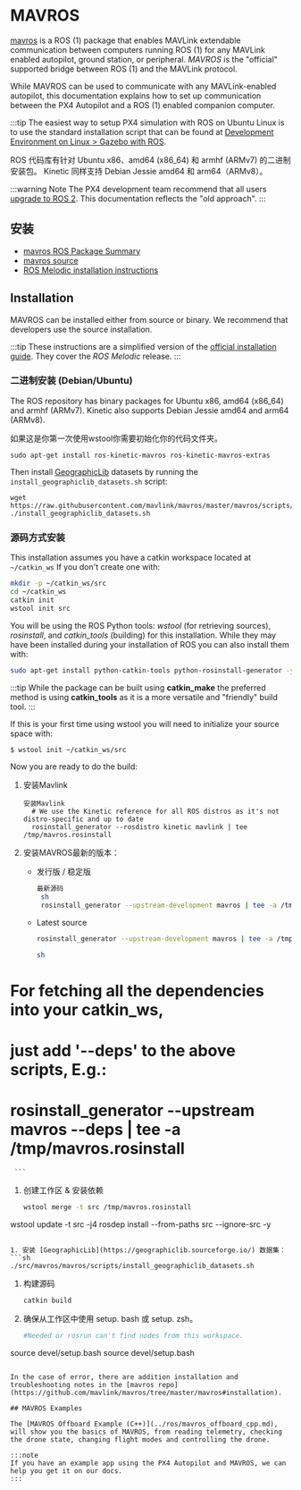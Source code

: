 # MAVROS

[mavros](http://wiki.ros.org/mavros#mavros.2BAC8-Plugins.sys_status) is a ROS (1) package that enables MAVLink extendable communication between computers running ROS (1) for any MAVLink enabled autopilot, ground station, or peripheral. *MAVROS* is the "official" supported bridge between ROS (1) and the MAVLink protocol.

While MAVROS can be used to communicate with any MAVLink-enabled autopilot, this documentation explains how to set up communication between the PX4 Autopilot and a ROS (1) enabled companion computer.

:::tip
The easiest way to setup PX4 simulation with ROS on Ubuntu Linux is to use the standard installation script that can be found at [Development Environment on Linux > Gazebo with ROS](../dev_setup/dev_env_linux_ubuntu.md#rosgazebo).

ROS 代码库有针对 Ubuntu x86、amd64 (x86\_64) 和 armhf (ARMv7) 的二进制安装包。 Kinetic 同样支持 Debian Jessie amd64 和 arm64（ARMv8）。

:::warning
Note The PX4 development team recommend that all users [upgrade to ROS 2](../ros/ros2.md). This documentation reflects the "old approach".
:::

## 安装

- [mavros ROS Package Summary](http://wiki.ros.org/mavros#mavros.2BAC8-Plugins.sys_status)
- [mavros source](https://github.com/mavlink/mavros/)
- [ROS Melodic installation instructions](http://wiki.ros.org/melodic/Installation)

## Installation

MAVROS can be installed either from source or binary. We recommend that developers use the source installation.

:::tip
These instructions are a simplified version of the [official installation guide](https://github.com/mavlink/mavros/tree/master/mavros#installation). They cover the *ROS Melodic* release.
:::

### 二进制安装 (Debian/Ubuntu)

The ROS repository has binary packages for Ubuntu x86, amd64 (x86\_64) and armhf (ARMv7). Kinetic also supports Debian Jessie amd64 and arm64 (ARMv8).

如果这是你第一次使用wstool你需要初始化你的代码文件夹。

```
sudo apt-get install ros-kinetic-mavros ros-kinetic-mavros-extras
```

Then install [GeographicLib](https://geographiclib.sourceforge.io/) datasets by running the `install_geographiclib_datasets.sh` script:

```
wget https://raw.githubusercontent.com/mavlink/mavros/master/mavros/scripts/install_geographiclib_datasets.sh
./install_geographiclib_datasets.sh   
```

### 源码方式安装

This installation assumes you have a catkin workspace located at `~/catkin_ws` If you don't create one with:

```sh
mkdir -p ~/catkin_ws/src
cd ~/catkin_ws
catkin init
wstool init src
```

You will be using the ROS Python tools: *wstool* (for retrieving sources), *rosinstall*, and *catkin_tools* (building) for this installation. While they may have been installed during your installation of ROS you can also install them with:

```sh
sudo apt-get install python-catkin-tools python-rosinstall-generator -y
```

:::tip
While the package can be built using **catkin_make** the preferred method is using **catkin_tools** as it is a more versatile and "friendly" build tool.
:::

If this is your first time using wstool you will need to initialize your source space with:
```sh
$ wstool init ~/catkin_ws/src
```

Now you are ready to do the build:

1. 安装Mavlink
   ```
   安装Mavlink 
     # We use the Kinetic reference for all ROS distros as it's not distro-specific and up to date
     rosinstall_generator --rosdistro kinetic mavlink | tee /tmp/mavros.rosinstall
   ```
1. 安装MAVROS最新的版本：
   * 发行版 / 稳定版
     ```sh
     最新源码 
      sh
      rosinstall_generator --upstream-development mavros | tee -a /tmp/mavros.rosinstall
     ```
   * Latest source
     ```sh
     rosinstall_generator --upstream-development mavros | tee -a /tmp/mavros.rosinstall
     ```

     ```sh
     sh
  # For fetching all the dependencies into your catkin_ws, 
  # just add '--deps' to the above scripts, E.g.:
  #   rosinstall_generator --upstream mavros --deps | tee -a /tmp/mavros.rosinstall
     ```

1. 创建工作区 & 安装依赖

   ```sh
   wstool merge -t src /tmp/mavros.rosinstall
 wstool update -t src -j4
 rosdep install --from-paths src --ignore-src -y
   ```

1. 安装 [GeographicLib](https://geographiclib.sourceforge.io/) 数据集：
   ```sh
   ./src/mavros/mavros/scripts/install_geographiclib_datasets.sh
   ```

1. 构建源码
   ```sh
   catkin build
   ```

1. 确保从工作区中使用 setup. bash 或 setup. zsh。

   ```sh
   #Needed or rosrun can't find nodes from this workspace.
 source devel/setup.bash
   source devel/setup.bash
   ```

In the case of error, there are addition installation and troubleshooting notes in the [mavros repo](https://github.com/mavlink/mavros/tree/master/mavros#installation).

## MAVROS Examples

The [MAVROS Offboard Example (C++)](../ros/mavros_offboard_cpp.md), will show you the basics of MAVROS, from reading telemetry, checking the drone state, changing flight modes and controlling the drone.

:::note
If you have an example app using the PX4 Autopilot and MAVROS, we can help you get it on our docs.
:::
